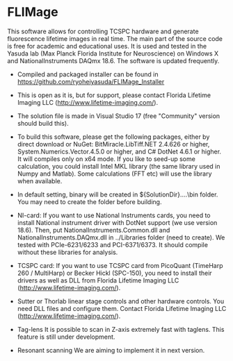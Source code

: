 # FLIMage
This software allows for controlling TCSPC hardware and generate fluorescence lifetime images in real time. The main part of the source code is free for academic and educational uses. It is used and tested in the Yasuda lab (Max Planck Florida Institute for Neuroscience) on Windows X and NationalInstruments DAQmx 18.6. The software is updated frequently. 

* Compiled and packaged installer can be found in https://github.com/ryoheiyasuda/FLIMage_Installer

* This is open as it is, but for support, please contact Florida Lifetime Imaging LLC (http://www.lifetime-imaging.com/).

* The solution file is made in Visual Studio 17 (free "Community" version should build this).

* To build this software, please get the following packages, either by direct download or NuGet: BitMiracle.LibTiff.NET 2.4.626 or higher, System.Numerics.Vector.4.5.0 or higher, and C# DotNet 4.6.1 or higher. It will compiles only on x64 mode. If you like to seed-up some calculation, you could install Intel MKL library (the same library used in Numpy and Matlab). Some calculations (FFT etc) will use the library when available.

* In default setting, binary will be created in ${SolutionDir}..\..\bin folder. You may need to create the folder before building.

* NI-card: If you want to use National Instruments cards, you need to install National instrument driver with DotNet support (we use version 18.6). Then, put NationalInstruments.Common.dll and NationalInstruments.DAQmx.dll in ../Libraries folder (need to create). We tested with PCIe-6231/6233 and PCI-6371/6373. It should compile without these libraries for analysis. 

* TCSPC card: If you want to use TCSPC card from PicoQuant (TimeHarp 260 / MultiHarp) or Becker Hickl (SPC-150), you need to install their drivers as well as DLL from Florida Lifetime Imaging LLC (http://www.lifetime-imaging.com/).

* Sutter or Thorlab linear stage controls and other hardware controls.
You need DLL files and configure them. Contact Florida Lifetime Imaging LLC (http://www.lifetime-imaging.com/).

* Tag-lens
It is possible to scan in Z-axis extremely fast with taglens. This feature is still under development.

* Resonant scanning
We are aiming to implement it in next version.


